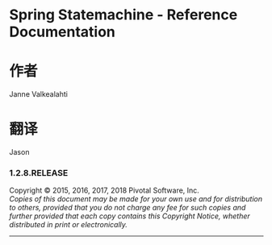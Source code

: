 # Spring Statemachine - Reference Documentation

# 作者

Janne Valkealahti

# 翻译

Jason

### 1.2.8.RELEASE

Copyright © 2015, 2016, 2017, 2018 Pivotal Software, Inc.  
_Copies of this document may be made for your own use and for distribution to others, provided that you do not charge any fee for such copies and further provided that each copy contains this Copyright Notice, whether distributed in print or electronically._

---



